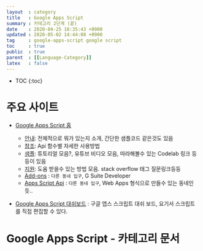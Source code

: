 ```yaml
---
layout  : category
title   : Google Apps Script 
summary : 카테고리 2단계 (끝) 
date    : 2020-04-25 18:35:43 +0900
updated : 2020-05-02 14:44:08 +0900
tag     : google-apps-script google script 
toc     : true
public  : true
parent  : [[Language-Category]] 
latex   : false
---
```

* TOC
{:toc}

# 주요 사이트

* [Google Apps Script 홈](https://developers.google.com/apps-script)
  * [안내](https://developers.google.com/apps-script/overview): 전체적으로 뭐가 있는지 소개, 간단한 샘플코드 같은것도 있음
  * [참조](https://developers.google.com/apps-script/reference): Api 함수별 자세한 사용방법
  * [샘플](https://developers.google.com/apps-script/articles): 튜토리얼 모음?, 유튜브 비디오 모음, 따라해볼수 있는 Codelab 링크 등등이 있음
  * [지원](https://developers.google.com/apps-script/support): 도움 받을수 있는 방법 모음. stack overflow 태그 질문링크등등
  * [Add-ons](https://developers.google.com/gsuite/add-ons/overview) : `다른 동네 입구`, G Suite Developer
  * [Apps Script Api](https://developers.google.com/apps-script/api) : `다른 동네 입구`, Web Apps 형식으로 만들수 있는 동네인듯..

* [Google Apps Script 대쉬보드](https://script.google.com/home) : 구글 앱스 스크립트 대쉬 보드, 요기서 스크립트를 직접 편집할 수 있다.

# Google Apps Script - 카테고리 문서 
